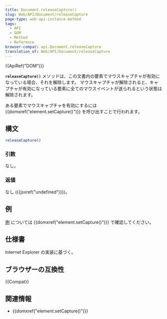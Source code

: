 ```yaml
---
title: Document.releaseCapture()
slug: Web/API/Document/releaseCapture
page-type: web-api-instance-method
tags:
  - API
  - DOM
  - Method
  - Reference
browser-compat: api.Document.releaseCapture
translation_of: Web/API/Document/releaseCapture
---
```

{{ApiRef("DOM")}}

**`releaseCapture()`** メソッドは、この文書内の要素でマウスキャプチャが有効になっている場合、それを解除します。
マウスキャプチャが解除されると、キャプチャが有効になっている要素に全てのマウスイベントが送られるという状態は解除されます。

ある要素でマウスキャプチャを有効にするには {{domxref("element.setCapture()")}} を呼び出すことで行われます。

## 構文

```js
releaseCapture()
```

### 引数

なし。

### 返値

なし ({{jsxref("undefined")}})。

## 例

[例](/ja/docs/Web/API/Element/setCapture#例) については {{domxref("element.setCapture()")}} で確認してください。

## 仕様書

Internet Explorer の実装に基づく。

## ブラウザーの互換性

{{Compat}}

## 関連情報

- {{domxref("element.setCapture()")}}
